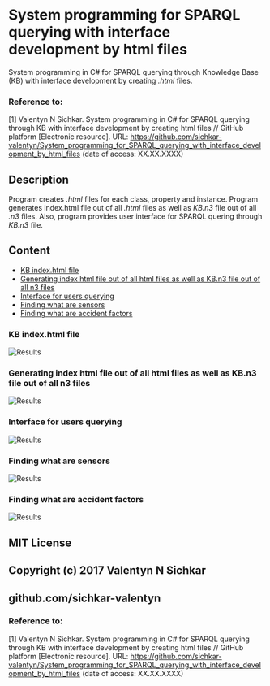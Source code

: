 # System programming for SPARQL querying with interface development by html files
System programming in C# for SPARQL querying through Knowledge Base (KB) with interface development by creating *.html* files.

### Reference to:
[1] Valentyn N Sichkar. System programming in C# for SPARQL querying through KB with interface development by creating html files // GitHub platform [Electronic resource]. URL: https://github.com/sichkar-valentyn/System_programming_for_SPARQL_querying_with_interface_development_by_html_files (date of access: XX.XX.XXXX)

## Description
Program creates *.html* files for each class, property and instance. Program generates index.html file out of all *.html* files as well as *KB.n3* file out of all *.n3* files. Also, program provides user interface for SPARQL quering through *KB.n3* file.

## Content
* <a href="#KB index.html file">KB index.html file</a>
* <a href="#Generating index html file out of all html files as well as KB.n3 file out of all n3 files">Generating index html file out of all html files as well as KB.n3 file out of all n3 files</a>
* <a href="#Interface for users querying">Interface for users querying</a>
* <a href="#Finding what are sensors">Finding what are sensors</a>
* <a href="#Finding what are accident factors">Finding what are accident factors</a>

### <a name="KB index.html file">KB index.html file</a>
![Results](images/KB_index_html.png)

### <a name="Generating index html file out of all html files as well as KB.n3 file out of all n3 files">Generating index html file out of all html files as well as KB.n3 file out of all n3 files</a>
![Results](images/Generating_index_html_file_out_of_all_html_files_as_well_as_KB.n3_file_out_of_all_n3_files.png)

### <a name="Interface for users querying">Interface for users querying</a>
![Results](images/Interface_for_users_quering.png)

### <a name="Finding what are sensors">Finding what are sensors</a>
![Results](images/Finding_what_are_sensors.png)

### <a name="Finding what are accident factors">Finding what are accident factors</a>
![Results](images/Finding_what_are_accident_factors.png)

## MIT License
## Copyright (c) 2017 Valentyn N Sichkar
## github.com/sichkar-valentyn
### Reference to:
[1] Valentyn N Sichkar. System programming in C# for SPARQL querying through KB with interface development by creating html files // GitHub platform [Electronic resource]. URL: https://github.com/sichkar-valentyn/System_programming_for_SPARQL_querying_with_interface_development_by_html_files (date of access: XX.XX.XXXX)
